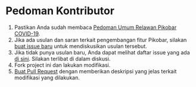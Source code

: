 # Pedoman Kontributor

1. Pastikan Anda sudah membaca [Pedoman Umum Relawan Pikobar COVID-19](https://github.com/jabardigitalservice/pikobar-relawan-readme/blob/master/README.md).
2. Jika ada usulan dan saran terkait pengembangan fitur Pikobar, silakan [buat issue baru](https://github.com/jabardigitalservice/pikobar-jabarprov-go-id/issues/new) untuk mendiskusikan usulan tersebut.
3. Jika tidak punya usulan baru, Anda dapat melihat daftar issue yang ada [di
sini](https://github.com/jabardigitalservice/pikobar-jabarprov-go-id/issues). Silakan terlibat di dalam diskusi.
4. Fork project ini dan lakukan modifikasi.
5. [Buat Pull Request](https://github.com/jabardigitalservice/pikobar-jabarprov-go-id/pulls) dengan memberikan deskripsi yang jelas terkait modifikasi yang dilakukan.

